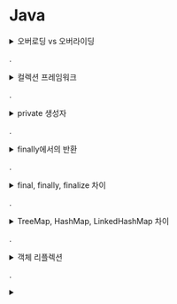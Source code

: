 # Java

<details>
<summary>오버로딩 vs 오버라이딩</summary>

오버로딩
    
두 메서드가 같은 이름을 갖고 있으나 인자의 수나 자료구조형이 다른 경우

오버라이딩

상위 클래스의 메서드와 이름과 용례가 같은 함수를 하위 클래스에 재정의하는 것
</details>

.

<details>
<summary>컬렉션 프레임워크</summary>

ArrayList

- 동적으로 크기가 조절되는 배열
- 새 원소를 삽입하면 크기가 늘어난다

Vector

- ArrayList와 비슷하지만 동기화되어 있다는 차이

LinkedList

- 순환자 사용 방법

```java
Itorator iter = list.iterator();
while (iter.hasNext()) {
	.. iter.next();
}
```

HashMap

- 광범위하게 사용되는 컬렉션

```java
HashMap map = new HashMap();
map.put("one","uno");
map.put("two","dos");
map.get("one");
```
</details>

.

<details>
<summary>private 생성자</summary>

상속 관점에서 생성자를 private로 선언하면?
    
생성자가 private로 선언된 A class는 A의 private 메서드에 접근이 가능해야만 생성자를 호출할 수 있다는 것을 의미한다. 

A의 private 메서드와 생성자는 A의 내부 클래스만 접근 가능하다. 
</details>

.

<details>
<summary>finally에서의 반환</summary>

finally 블록은 try 블록이 종료되는 순간 실행된다.

finally 블록이 실행되지 않는 경우

- try/catch 블록에서 가상머신이 종료되는 경우
- try/catch 를 수행하던 스레드가 죽는 경우
</details>

.

<details>
<summary>final, finally, finalize 차이</summary>

### ℹ️ final

변수나 메서드 또는 클래스가 변경 불가능하도록 만든다. 

- 사용 문맥에 따라 의미가 달라진다.
- 원시 변수: 변경 불가
- 참조 변수: 힙 내의 다른 객체를 가리키도록 변경 불가
- 메서드: 오버라이드 불가
- 클래스: 하위 클래스 적용 불가

### ℹ️  finally

try/catch 블록이 종료될 때 항상 실행되는 코드 블록

- 종종 뒷마무리를 위한 코드를 작성

### ℹ️  finalize

GC가 더 이상의 참조가 존재하지 않는 객체를 메모리에서 삭제하겠다고 결정하는 순간 호출

- GC가 객체 해제 전 호출하는 메서드
</details>

.

<details>
<summary>TreeMap, HashMap, LinkedHashMap 차이</summary>

> 세 가지 모두 key 에서 value 로의 대응 관계가 있고, 키를 기준으로 순회 가능
> 

### ℹ️ TreeMap

> 검색과 삽입에 $O(logN)$ 시간이 소요
> 
- 키는 정렬되어 있으므로 정렬된 순서로 키를 순회
- 키는 반드시 Comparable 인터페이스를 구현하고 있어야 한다.
- 레드-블랙 트리로 구현

### ℹ️ HashMap

> 검색과 삽입에 $O(1)$ 시간 소요
> 
- 키를 기준으로 순회할 때 키의 순서는 무작위
- 구현은 연결리스트로 이루어진 배열로 구성

### ℹ️ LinkedHashMap

> 검색과 삽입에 $O(1)$ 시간 소요
> 
- 키는 삽입한 순서대로 정렬
- 양방향 연결 버킷(double-linked bucket)으로 구현

{1, -1, 0} 순서로 Map 에 데이터를 넣는다고 가정해 보자.

| HashMap       | LinkedHashMap | TreeMap    |
| ------------- | ------------- | ---------- |
| (임의의 순서) | {1, -1, 0}    | {-1, 0, 1} |

> 각기 어느 때에 사용하는게 좋을까?
> 

TreeMap

- 이름과 Person 객체 사이에 대응 관계를 만들고 주기적으로 이름순으로 사람을 출력하고 싶을 경우
- 이름이 주어졌을 때 그 다음 10명의 사람을 출력(More)하고 싶을 경우

**LinkedHashMap**

- `삽입한 순서대로 키를 정렬`하고 싶을 경우 유용
- ex. 캐시를 구현할 때 가장 오래된 아이템을 먼저 삭제하고 싶은 경우 유용

**HashMap**

- 일반적으로 별다른 이유가 없을 경우 사용
- 일반적으로 빠르고 오버헤드가 적다.
</details>
    
.

<details>
<summary>객체 리플렉션</summary>

> 자바 클래스와 객체에 대한 정보를 프로그램 내에서 동적으로 알아낼 수 있도록 하는 기능

리플랙션으로 아래 작업을 할 수 있다.

- 프로그램 실행 시간(runtime)에 클래스 내부의 메서드와 필드에 대한 정보를 얻을 수 있다.
- 클래스의 객체를 생성할 수 있다.
- 객체 필드의 접근 제어자에 관계없이, 그 필드에 대한 참조를 얻어내어 값을 가져오거나 설정할 수 있다.

객체 리플랙션은 왜 유용한가?

- 프로그램이 어떻게 동작하는지 실행 시간에 관측하고 조정할 수 있도록 해준다.
- 메서드나 생성자, 필드에 직접 접근할 수 있기 때문에 프로그램을 디버깅하거나 테스트할 때 유용하다.
- 호출할 메서드를 미리 알고 있지 않더라도 그 이름을 사용해서 호출할 수 있다.
</details>

.

<details>
<summary></summary>

</details>